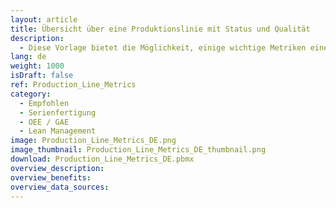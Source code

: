 ```yaml
---
layout: article
title: Übersicht über eine Produktionslinie mit Status und Qualität
description: 
  - Diese Vorlage bietet die Möglichkeit, einige wichtige Metriken einer einzelnen Produktionslinie einfach und unkompliziert abzubilden. Diese sind beispielsweise das Qualitätslevel des aktuellen Zyklus, die Zykluslänge oder die Gesamtanlageneffektivität. Durch das Ersetzen des Timer-Scripts sowie der Variablen, können Sie diese Visualisierung für Ihre Zwecke nutzen.
lang: de
weight: 1000
isDraft: false
ref: Production_Line_Metrics
category:
  - Empfohlen
  - Serienfertigung
  - OEE / GAE
  - Lean Management
image: Production_Line_Metrics_DE.png
image_thumbnail: Production_Line_Metrics_DE_thumbnail.png
download: Production_Line_Metrics_DE.pbmx
overview_description:
overview_benefits:
overview_data_sources:
---
```


